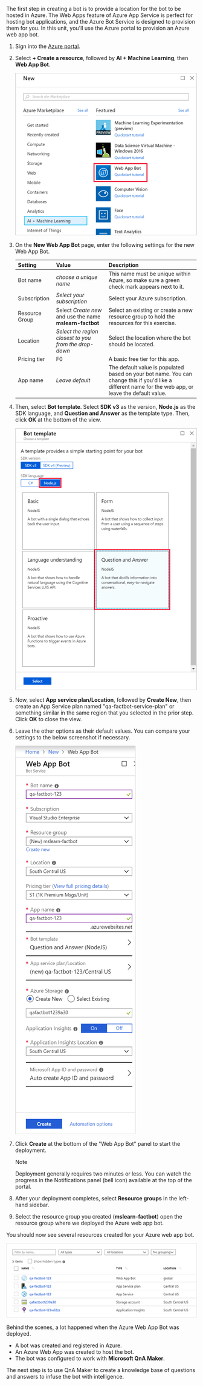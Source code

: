 The first step in creating a bot is to provide a location for the bot to be hosted in Azure. The Web Apps feature of Azure App Service is perfect for hosting bot applications, and the Azure Bot Service is designed to provision them for you. In this unit, you'll use the Azure portal to provision an Azure web app bot.

1. Sign into the [Azure portal](https://portal.azure.com/?azure-portal=true).

1. Select **+ Create a resource**, followed by **AI + Machine Learning**, then **Web App Bot**.

    ![Screenshot of the Azure portal showing the Create a resource pane with the Web App Bot resource type highlighted.](../media/2-new-bot-service.png)

1. On the **New Web App Bot** page, enter the following settings for the new Web App Bot.

    Setting|Value|Description
    ---|---|---
    Bot name|*choose a unique name*|This name must be unique within Azure, so make sure a green check mark appears next to it.
    Subscription|*Select your subscription*|Select your Azure subscription.
    Resource Group|Select *Create new* and use the name **mslearn-factbot**|Select an existing or create a new resource group to hold the resources for this exercise.
    Location|*Select the region closest to you from the drop-down*|Select the location where the bot should be located.
    Pricing tier|F0| A basic free tier for this app.
    App name|*Leave default*|The default value is populated based on your bot name. You can change this if you'd like a different name for the web app, or leave the default value.

1. Then, select **Bot template**. Select **SDK v3** as the version, **Node.js** as the SDK language, and **Question and Answer** as the template type. Then, click **OK** at the bottom of the view.

    ![Screenshot of the Azure portal showing the Bot template pane of the bot creation process with the Node.js SDK language and Question and Answer template options highlighted.](../media/2-portal-select-template.png)

1. Now, select **App service plan/Location**, followed by **Create New**, then create an App Service plan named "qa-factbot-service-plan" or something similar in the same region that you selected in the prior step. Click **OK** to close the view.

1. Leave the other options as their default values. You can compare your settings to the below screenshot if necessary.

    ![Screenshot of the Azure portal showing a sample configuration pane for a new Web App Bot.](../media/2-portal-start-bot-creation.png)

1. Click **Create** at the bottom of the "Web App Bot" panel to start the deployment.

    > [!NOTE]
    > Deployment generally requires two minutes or less. You can watch the progress in the Notifications panel (bell icon) available at the top of the portal.

1. After your deployment completes, select **Resource groups** in the left-hand sidebar.

1. Select the resource group you created (**mslearn-factbot**) open the resource group where we deployed the Azure web app bot.

You should now see several resources created for your Azure web app bot.

![Screenshot of resources created for the web app bot](../media/2-created-resources.png)

Behind the scenes, a lot happened when the Azure Web App Bot was deployed.

- A bot was created and registered in Azure.
- An Azure Web App was created to host the bot.
- The bot was configured to work with **Microsoft QnA Maker**.

The next step is to use QnA Maker to create a knowledge base of questions and answers to infuse the bot with intelligence.